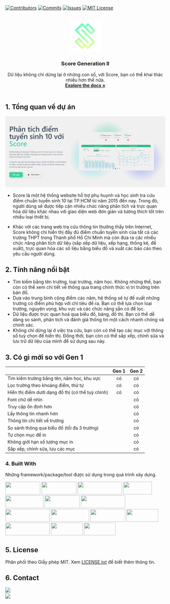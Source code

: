 [![Contributors](https://img.shields.io/github/contributors/longtoZ/score-gen-2)]()
[![Commits](https://img.shields.io/github/commits-since/longtoZ/score-gen-2)]()
[![Issues](https://img.shields.io/github/issues/longtoZ/score-gen-2)]()
[![MIT License](https://img.shields.io/github/license/longtoZ/score-gen-2)]()

<br />
<div align="center">
  <a href="https://github.com/longtoZ/score-gen-2">
    <img src="img/logo.png" alt="Logo" width="100" height="100">
  </a>

  <h3 align="center">Score Generation II</h3>

  <p align="center">
    Dữ liệu không chỉ dừng lại ở những con số, với Score, bạn có thể khai thác nhiều hơn thế nữa.
    <br />
    <a href="https://score-gen2.vercel.app/docs/"><strong>Explore the docs »</strong></a>
    <br />
    <br />
  </p>
</div>

## 1. Tổng quan về dự án

![Homepage](img/1.png)

- Score là một hệ thống website hỗ trợ phụ huynh và học sinh tra cứu điểm chuẩn tuyển sinh 10 tại TP.HCM từ năm 2015 đến nay. Trong đó, người dùng sẽ được tiếp cận nhiều chức năng phân tích và trực quan hóa dữ liệu khác nhau với giao diện web đơn giản và tương thích tốt trên nhiều loại thiết bị.

- Khác với các trang web tra cứu thông tin thường thấy trên Internet, Score không chỉ hiển thị đầy đủ điểm chuẩn tuyển sinh của tất cả các trường THPT trong Thành phố Hồ Chí Minh mà còn đưa ra các nhiều chức năng phân tích dữ liệu (sắp xếp dữ liệu, xếp hạng, thống kê, đề xuất), trực quan hóa các số liệu bằng biểu đồ và xuất các báo cáo theo yêu cầu người dùng.

## 2. Tính năng nổi bật
+ Tìm kiếm bằng tên trường, loại trường, năm học. Không những thế, bạn còn có thể xem chi tiết về thông qua trang chính thức vị trí trường trên bản đồ.
+ Dựa vào trung bình cộng điểm các năm, hệ thống sẽ tự đề xuất những trường có điểm phù hợp với chỉ tiêu đề ra. Bạn có thể lựa chọn loại trường, nguyện vọng, khu vực và các chức năng sẵn có để lọc.
+ Dữ liệu được trực quan hoá qua biểu đồ, bảng, đồ thị. Bạn có thể dễ dàng so sánh, phân tích và đánh giá thông tin một cách nhanh chóng và chính xác.
+ Không chỉ dừng lại ở việc tra cứu, bạn còn có thể tạo các mục với thông số tuỳ chọn để hiển thị. Đồng thời, bạn còn có thể sắp xếp, chỉnh sửa và lưu trữ dữ liệu của mình để sử dụng sau này.

## 3. Có gì mới so với Gen 1

| | Gen 1 | Gen 2 |
| :---- | :---: | :---:|
|Tìm kiếm trường bằng tên, năm học, khu vực| có | có |
| Lọc trường theo khoảng điểm, thứ tự | có | có |
| Hiển thị điểm dưới dạng đồ thị (có thể tuỳ chỉnh) | có | có |
| Font chữ dễ nhìn |  | có |
| Truy cập ổn định hơn | | có |
| Lấy thông tin nhanh hơn | | có |
| Thông tin chi tiết về trường | | có |
| So sánh thông qua biểu đồ (tối đa 3 trường) | | có |
| Tự chọn mục để in | | có |
| Không giới hạn số lượng mục in | | có |
| Sắp xếp, chỉnh sửa, lưu các mục | | có |

### 4. Built With

Những framework/package/tool được sử dụng trong quá trình xây dựng.

<img src="https://img.shields.io/badge/VSCode-0078D4?style=for-the-badge&logo=visual%20studio%20code&logoColor=white" width="110" height="40"/>
<img src="https://img.shields.io/badge/eslint-3A33D1?style=for-the-badge&logo=eslint&logoColor=white" width="110" height="40"/>
<img src="https://img.shields.io/badge/prettier-1A2C34?style=for-the-badge&logo=prettier&logoColor=F7BA3E" width="140" height="40"/>
<img src="https://img.shields.io/badge/GIT-E44C30?style=for-the-badge&logo=git&logoColor=white" width="90" height="40"/>
<img src="https://img.shields.io/badge/Vercel-000000?style=for-the-badge&logo=vercel&logoColor=white" width="120" height="40"/>
<img src="https://img.shields.io/badge/React-20232A?style=for-the-badge&logo=react&logoColor=61DAFB" width="110" height="40"/>
<img src="https://img.shields.io/badge/Tailwind_CSS-38B2AC?style=for-the-badge&logo=tailwind-css&logoColor=white" width="140" height="40"/>
<img src="https://img.shields.io/badge/Material%20UI-007FFF?style=for-the-badge&logo=mui&logoColor=white" width="140" height="40"/>
<img src="https://img.shields.io/badge/Chart%20js-FF6384?style=for-the-badge&logo=chartdotjs&logoColor=white" width="120" height="40"/>
<img src="https://img.shields.io/badge/Node%20js-339933?style=for-the-badge&logo=nodedotjs&logoColor=white" width="110" height="40"/>
<img src="https://img.shields.io/badge/npm-CB3837?style=for-the-badge&logo=npm&logoColor=white" width="100" height="40"/>
<img src="https://img.shields.io/badge/Express%20js-000000?style=for-the-badge&logo=express&logoColor=white" width="140" height="40"/>
<img src="https://img.shields.io/badge/MySQL-005C84?style=for-the-badge&logo=mysql&logoColor=white" width="100" height="40"/>
<img src="https://img.shields.io/badge/axios-671ddf?&style=for-the-badge&logo=axios&logoColor=white" width="100" height="40"/>

## 5. License

Phân phối theo Giấy phép MIT. Xem [LICENSE.txt](LICENSE.txt) để biết thêm thông tin.

## 6. Contact
<a href="mailto:longto.xp@gmail.com">
  <img src="https://img.shields.io/badge/Gmail-D14836?style=for-the-badge&logo=gmail&logoColor=white"/>
  </a>
  <br/>
  <a href="https://www.facebook.com/its.longto/">
  <img src="https://img.shields.io/badge/Facebook-1877F2?style=for-the-badge&logo=facebook&logoColor=white"/>
  </a>